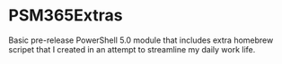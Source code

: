 # PSM365Extras
Basic pre-release PowerShell 5.0 module that includes extra homebrew scripet that I created in an attempt to streamline my daily work life.
